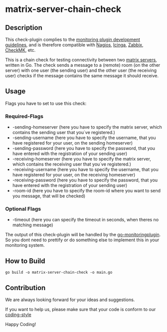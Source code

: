 # matrix-server-chain-check

## Description

This check-plugin complies to the [monitoring plugin development guidelines](https://www.monitoring-plugins.org/doc/guidelines.html), and is therefore compatible with [Nagios](https://nagios.com), [Icinga](https://icinga.com), [Zabbix](https://zabbix.com), [CheckMK](https://checkmk.com), etc.

This is a chain check for testing connectivity between two [matrix servers](https://matrix.org), written in Go. The check sends a message to a (remote) room (on the other server) with one user (the sending user) and the other user (the receiving user) checks if the message contains the same message it should receive.



## Usage

Flags you have to set to use this check:

### Required-Flags

- -sending-homeserver     (here you have to specify the matrix server, which contains the sending user that you´ve registered.)
- -sending-username       (here you have to specify the username, that you have registered for your user, on the sending homeserver)
- -sending-password       (here you have to specify the password, that you have entered with the registration of your sending user)
- -receiving-homeserver   (here you have to specify the matrix server, which contains the receiving user that you´ve registered.)
- -receiving-username     (here you have to specify the username, that you have registered for your user, on the receiving homeserver)
- -receiving-password     (here you have to specify the password, that you have entered with the registration of your sending user) 
- -room-id                (here you have to specify the room-id where you want to send you message, that will be checked)



### Optional Flags

- -timeout                (here you can specify the timeout in seconds, when theres no matching message)

The output of this check-plugin will be handled by the [go-monitoringplugin](https://github.com/inexio/go-monitoringplugin). So you dont need to prettify or do something else to implement this in your monitoring system.



## How to Build

```cli
go build -o matrix-server-chain-check -o main.go
```



## Contribution

We are always looking forward for your ideas and suggestions.

If you want to help us, please make sure that your code is conform to our [coding-style](https://github.com/uber-go/guide/blob/master/style.md)

Happy Coding!
